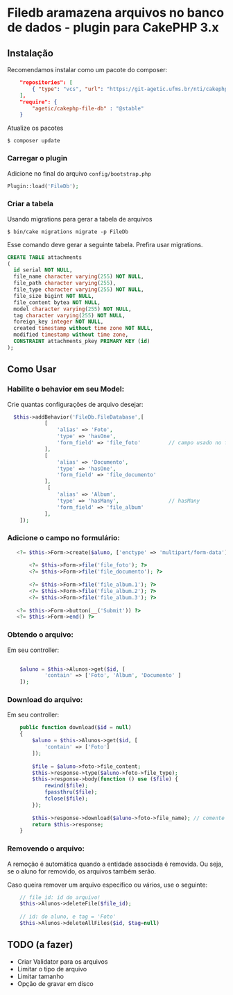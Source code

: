 # Filedb aramazena arquivos no banco de dados - plugin para CakePHP 3.x

## Instalação

Recomendamos instalar como um pacote do composer:

```json
	"repositories": [
	    { "type": "vcs", "url": "https://git-agetic.ufms.br/nti/cakephp-file-database.git" }
	],
    "require": {
        "agetic/cakephp-file-db" : "@stable"
    }
```

Atualize os pacotes
```
$ composer update 
```


### Carregar o plugin

Adicione no final do arquivo `config/bootstrap.php`

```php
Plugin::load('FileDb');
```

### Criar a tabela
Usando migrations para gerar a tabela de arquivos
```
$ bin/cake migrations migrate -p FileDb
```
Esse comando deve gerar a seguinte tabela. Prefira usar migrations.

```sql
CREATE TABLE attachments
(
  id serial NOT NULL,
  file_name character varying(255) NOT NULL,
  file_path character varying(255),
  file_type character varying(255) NOT NULL,
  file_size bigint NOT NULL,
  file_content bytea NOT NULL,
  model character varying(255) NOT NULL,
  tag character varying(255) NOT NULL,
  foreign_key integer NOT NULL,
  created timestamp without time zone NOT NULL,
  modified timestamp without time zone,
  CONSTRAINT attachments_pkey PRIMARY KEY (id)
);

```


## Como Usar

### Habilite o behavior em seu Model:

Crie quantas configurações de arquivo desejar: 

```php
  $this->addBehavior('FileDb.FileDatabase',[
            [
                'alias' => 'Foto',
                'type' => 'hasOne',
                'form_field' => 'file_foto' 		// campo usado no formulário
            ],
            [
	            'alias' => 'Documento',
	            'type' => 'hasOne',
	            'form_field' => 'file_documento'
            ],
             [
	            'alias' => 'Album',
	            'type' => 'hasMany',				// hasMany 
	            'form_field' => 'file_album'  
            ],
    ]);
```

### Adicione o campo no formulário:

```php
   <?= $this->Form->create($aluno, ['enctype' => 'multipart/form-data']) ?>
   
	   <?= $this->Form->file('file_foto'); ?>
	   <?= $this->Form->file('file_documento'); ?>
	   
	   <?= $this->Form->file('file_album.1'); ?>
	   <?= $this->Form->file('file_album.2'); ?>
	   <?= $this->Form->file('file_album.3'); ?>
	   
   <?= $this->Form->button(__('Submit')) ?>
   <?= $this->Form->end() ?>
```

### Obtendo o arquivo:

Em seu controller:

```php
	
	$aluno = $this->Alunos->get($id, [
            'contain' => ['Foto', 'Album', 'Documento' ]
    ]);
```

### Download do arquivo:

Em seu controller:

```php
	public function download($id = null)
    {
        $aluno = $this->Alunos->get($id, [
            'contain' => ['Foto']
        ]);
    
        $file = $aluno->foto->file_content;
        $this->response->type($aluno->foto->file_type);
        $this->response->body(function () use ($file) {
            rewind($file);
            fpassthru($file);
            fclose($file);
        });
        
        $this->response->download($aluno->foto->file_name); // comente para não forçar o download
        return $this->response;
    }
```

### Removendo o arquivo:

A remoção é automática quando a entidade associada é removida. Ou seja, se o aluno for removido, os arquivos também serão.

Caso queira remover um arquivo específico ou vários, use o seguinte:

```php
	// file_id: id do arquivo!
	$this->Alunos->deleteFile($file_id);
	
	// id: do aluno, e tag = 'Foto' 
	$this->Alunos->deleteAllFiles($id, $tag=null)
```

## TODO (a fazer)

* Criar Validator para os arquivos
* Limitar o tipo de arquivo
* Limitar tamanho 
* Opção de gravar em disco
